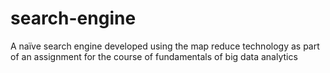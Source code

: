 # search-engine
A naïve search engine developed using the map reduce technology as part of an assignment for the course of fundamentals of big data analytics 
